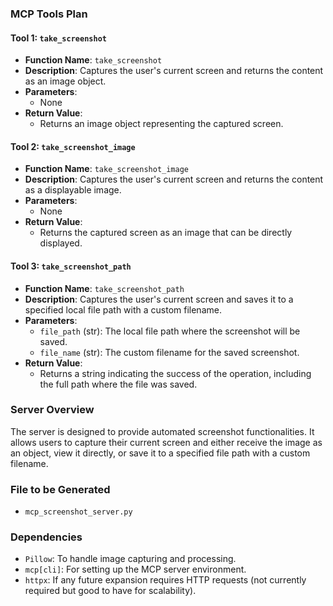### MCP Tools Plan

#### Tool 1: `take_screenshot`
- **Function Name**: `take_screenshot`
- **Description**: Captures the user's current screen and returns the content as an image object.
- **Parameters**:
  - None
- **Return Value**: 
  - Returns an image object representing the captured screen.

#### Tool 2: `take_screenshot_image`
- **Function Name**: `take_screenshot_image`
- **Description**: Captures the user's current screen and returns the content as a displayable image.
- **Parameters**:
  - None
- **Return Value**: 
  - Returns the captured screen as an image that can be directly displayed.

#### Tool 3: `take_screenshot_path`
- **Function Name**: `take_screenshot_path`
- **Description**: Captures the user's current screen and saves it to a specified local file path with a custom filename.
- **Parameters**:
  - `file_path` (str): The local file path where the screenshot will be saved.
  - `file_name` (str): The custom filename for the saved screenshot.
- **Return Value**: 
  - Returns a string indicating the success of the operation, including the full path where the file was saved.

### Server Overview
The server is designed to provide automated screenshot functionalities. It allows users to capture their current screen and either receive the image as an object, view it directly, or save it to a specified file path with a custom filename.

### File to be Generated
- `mcp_screenshot_server.py`

### Dependencies
- `Pillow`: To handle image capturing and processing.
- `mcp[cli]`: For setting up the MCP server environment.
- `httpx`: If any future expansion requires HTTP requests (not currently required but good to have for scalability).